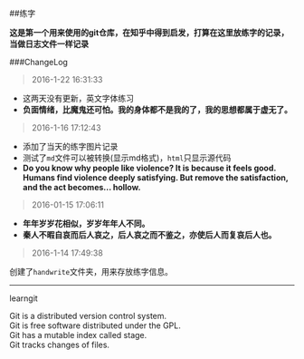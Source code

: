 ##练字 

**这是第一个用来使用的git仓库，在知乎中得到启发，打算在这里放练字的记录，当做日志文件一样记录**

###ChangeLog

>2016-1-22 16:31:33

- 这两天没有更新，英文字体练习
-  **负面情绪，比魔鬼还可怕。我的身体都不是我的了，我的思想都属于虚无了。**

>2016-1-16 17:12:43

- 添加了当天的练字图片记录
- 测试了`md`文件可以被转换(显示md格式)，`html`只显示源代码
- **Do you know why people like violence? It is because it feels good. Humans find violence deeply satisfying. But remove the satisfaction, and the act becomes... hollow.**



>2016-01-15 17:06:11

- **年年岁岁花相似，岁岁年年人不同。**
- **秦人不暇自哀而后人哀之，后人哀之而不鉴之，亦使后人而复哀后人也。**

>2016-1-14 17:49:38

创建了`handwrite`文件夹，用来存放练字信息。



----

learngit

Git is a distributed version control system.  
Git is free software distributed under the GPL.  
Git has a mutable index called stage.  
Git tracks changes of files.  

